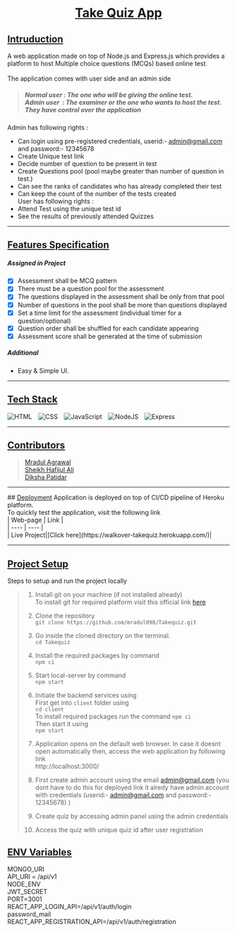 
# <div align=center><u>Take Quiz App</u></div>

## <u>Intruduction</u>
A web application made on top of Node.js and Express.js which provides a platform to host Multiple choice questions (MCQs) based online test.<br><br>
The application comes with user side and an admin side
> ##### Normal user : The one who will be giving the online test. <br> Admin user &nbsp;: The examiner or the one who wants to host the test. They have control over the application <br>
Admin has following rights :
- Can login using pre-registered credentials, userid:- admin@gmail.com and password:- 12345678
- Create Unique test link
- Decide number of question to be present in test
- Create Questions pool (pool maybe greater than number of question in test.)
- Can see the ranks of candidates who has already completed their test
- Can keep the count of the number of the tests created<br>
User has following rights :
- Attend Test using the unique test id 
- See the results of previously attended Quizzes
<hr>

## <u>Features Specification</u>
##### Assigned in Project
- [x] Assessment shall be MCQ pattern 
- [x] There must be a question pool for the assessment
- [x] The questions displayed in the assessment shall be only from that pool
- [x] Number of questions in the pool shall be more than questions displayed
- [x] Set a time limit for the assessment (individual timer for a question/optional)
- [x] Question order shall be shuffled for each candidate appearing
- [x] Assessment score shall be generated at the time of submission
##### Additional
- Easy & Simple UI.
<hr>

## <u>Tech Stack</u>

![HTML](https://img.shields.io/badge/HTML5-E34F26?style=for-the-badge&logo=html5&logoColor=white)&emsp;![CSS](https://img.shields.io/badge/CSS3-1572D6?style=for-the-badge&logo=css3&logoColor=white)&emsp;![JavaScript](https://img.shields.io/badge/JavaScript-F7DF1E?style=for-the-badge&logo=javascript&logoColor=black)&emsp;![NodeJS](https://img.shields.io/badge/Node.js-4853D?style=for-the-badge&logo=node.js&logoColor=white)&emsp;![Express](https://img.shields.io/badge/Express.js-404D59?style=for-the-badge)

<hr>

## <u>Contributors</u>
>[Mradul Agrawal](https://github.com/mradul098)    <br>
>[Sheikh Hafijul Ali](https://github.com/HafijulAli) <br>
>[Diksha Patidar](https://github.com/diksha0149)   <br>
<hr>
## <u>Deployment</u>
Application is deployed on top of CI/CD pipeline of Heroku platform.<br>
To quickly test the application, visit the following link<br>
| Web-page | Link | <br>
|   ----   | ---- |<br>
| Live Project|[Click here](https://walkover-takequiz.herokuapp.com/)| <br>

<hr>

## <u>Project Setup</u>
Steps to setup and run the project locally
>1. Install git on your machine (if not installed already) <br>
>To install git for required platform visit this official link [here](https://git-scm.com/downloads)
>2. Clone the repository <br>
`git clone https://github.com/mradul098/Takequiz.git`
>
>3. Go inside the cloned directory on the terminal.<br>
> `cd Takequiz`
>4. Install the required packages by command <br>
`npm ci`
>
>5. Start local-server by command <br>
`npm start`
>
>6. Initiate the backend services using <br>
> First get into `client` folder using <br> 
>`cd client` <br>
>To install required packages run the command
>`npm ci` <br>
> Then start it using <br>
> `npm start`<br>
>7. Application opens on the default web browser.
>In case it doesnt open automatically then, access the web application by following link <br> http://localhost:3000/
>8. First create admin account using the email admin@gmail.com (you dont have to do this for deployed link it alredy have admin account with credentials  (userid:- admin@gmail.com and password:- 12345678) )
>9. Create quiz by accessing admin panel using the admin credentials
>10. Access the quiz with unique quiz id after user registration

## <u>ENV Variables</u>
MONGO_URI<br>
API_URI = /api/v1<br>
NODE_ENV<br>
JWT_SECRET<br>
PORT=3001<br>
REACT_APP_LOGIN_API=/api/v1/auth/login<br>
password_mail <br>
REACT_APP_REGISTRATION_API=/api/v1/auth/registration
